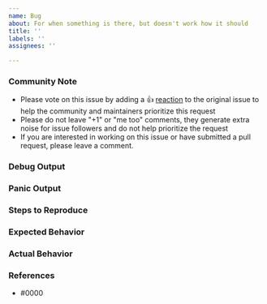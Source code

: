 ```yaml
---
name: Bug
about: For when something is there, but doesn't work how it should
title: ''
labels: ''
assignees: ''

---
```


### Community Note

<!--- Please keep this note for the community --->

* Please vote on this issue by adding a 👍 [reaction](https://blog.github.com/2016-03-10-add-reactions-to-pull-requests-issues-and-comments/)
to the original issue to help the community and maintainers prioritize this request
* Please do not leave "+1" or "me too" comments, they generate extra noise for issue followers and do
not help prioritize the request
* If you are interested in working on this issue or have submitted a pull request, please leave a comment.

### Debug Output

<!---
Please provide a link to a GitHub Gist containing the complete debug output. Please do NOT paste the debug output in the issue; just paste a link to the Gist.

Note: the debug log may contain sensitive data so please check beforehand and remove it.
--->

### Panic Output

<!--- If extension produced a panic, please provide a link to a GitHub Gist containing panic output log --->

### Steps to Reproduce

<!--- Please list the steps required to reproduce the issue. --->

### Expected Behavior

<!--- What should have happened? --->

### Actual Behavior

<!--- What actually happened? --->

### References

<!---
Information about referencing Github Issues: https://help.github.com/articles/basic-writing-and-formatting-syntax/#referencing-issues-and-pull-requests

Are there any other GitHub issues (open or closed) or pull requests that should be linked here? Vendor documentation? For example:
--->

* #0000
